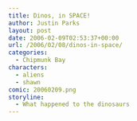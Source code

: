 ```yaml
---
title: Dinos, in SPACE!
author: Justin Parks
layout: post
date: 2006-02-09T02:53:37+00:00
url: /2006/02/08/dinos-in-space/
categories:
  - Chipmunk Bay
characters:
  - aliens
  - shawn
comic: 20060209.png 
storyline:
  - What happened to the dinosaurs
---
```

